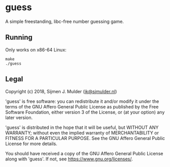 guess
=====

A simple freestanding, libc-free number guessing game.

Running
-------

Only works on x86-64 Linux:

    make
    ./guess

Legal
-----

Copyright (c) 2018, Sijmen J. Mulder (<ik@sjmulder.nl>)

'guess' is free software: you can redistribute it and/or modify it under
the terms of the GNU Affero General Public License as published by the Free
Software Foundation, either version 3 of the License, or (at your option)
any later version.

'guess' is distributed in the hope that it will be useful, but WITHOUT ANY
WARRANTY; without even the implied warranty of MERCHANTABILITY or FITNESS
FOR A PARTICULAR PURPOSE. See the GNU Affero General Public License for
more details.

You should have received a copy of the GNU Affero General Public License
along with 'guess'. If not, see <https://www.gnu.org/licenses/>.

